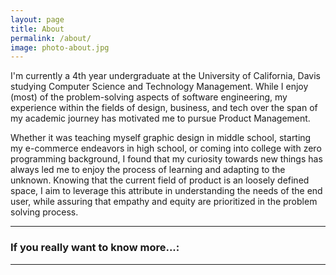 ```yaml
---
layout: page
title: About
permalink: /about/
image: photo-about.jpg
---
```


I'm currently a 4th year undergraduate at the University of California, Davis studying Computer Science and Technology Management. While I enjoy (most) of the problem-solving aspects of software engineering, my experience within the fields of design, business, and tech over the span of my academic journey has motivated me to pursue Product Management. 

Whether it was teaching myself graphic design in middle school, starting my e-commerce endeavors in high school, or coming into college with zero programming background, I found that my curiosity towards new things has always led me to enjoy the process of learning and adapting to the unknown. Knowing that the current field of product is an loosely defined space, I aim to leverage this attribute in understanding the needs of the end user, while assuring that empathy and equity are prioritized in the problem solving process. 

***

### If you really want to know more...:

***
